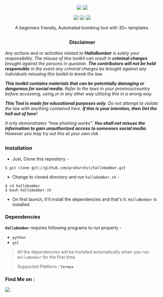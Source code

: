 <!-- HalloBomber -->

<p align="center">
  <img src="https://img.shields.io/badge/Version-1.0-green?style=for-the-badge">
  <img src="https://img.shields.io/github/license/proharshit/hallobomber?style=for-the-badge">
</p>

<p align="center">
  <img src="https://img.shields.io/badge/Author-ProHarshit-cyan?style=flat-square">
  <img src="https://img.shields.io/badge/Open%20Source-Yes-cyan?style=flat-square">
  <img src="https://img.shields.io/badge/Written%20In-Bash-cyan?style=flat-square">
</p>

<p align="center">A beginners friendly, Automated bombing tool with 30+ templates.</p>

##

<h3><p align="center">Disclaimer</p></h3>

<i>Any actions and or activities related to <b>HalloBomber</b> is solely your responsibility. The misuse of this toolkit can result in <b>criminal charges</b> brought against the persons in question. <b>The contributors will not be held responsible</b> in the event any criminal charges be brought against any individuals misusing this toolkit to break the law.

<b>This toolkit contains materials that can be potentially damaging or dangerous for social media</b>. Refer to the laws in your province/country before accessing, using,or in any other way utilizing this in a wrong way.

<b>This Tool is made for educational purposes only</b>. Do not attempt to violate the law with anything contained here. <b>If this is your intention, then Get the hell out of here</b>!

It only demonstrates "how phishing works". <b>You shall not misuse the information to gain unauthorized access to someones social media</b>. However you may try out this at your own risk.</i>

##

### Installation

- Just, Clone this repository -
```
$ git clone git://github.com/proharshit/hallobomber.git
```

- Change to cloned directory and run `hallobomber.sh` -
```
$ cd hallobomber
$ bash hallobomber.sh
```

- On first launch, It'll install the dependencies and that's it. `HalloBomber` is installed.


### Dependencies

**`HalloBomber`** requires following programs to run properly - 
- `python`
- `git`

> All the dependencies will be installed automatically when you run `HalloBomber` for the first time.

> Supported Platform : **`Termux`**


### Find Me on :
<p align="left">
  <a href="https://github.com/proharshit" target="_blank"><img src="https://img.shields.io/badge/Github-PROHARSHIT-green?style=for-the-badge&logo=github"></a>
</p>
